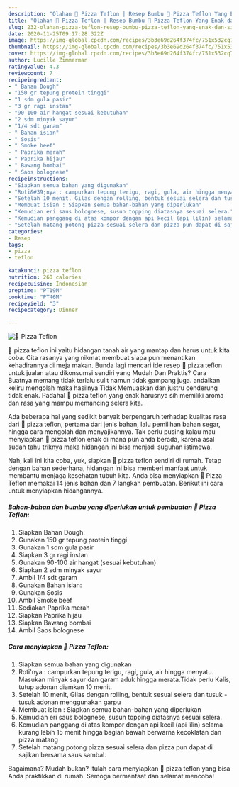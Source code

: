 ```yaml
---
description: "Olahan 🍕 Pizza Teflon | Resep Bumbu 🍕 Pizza Teflon Yang Enak dan Simpel"
title: "Olahan 🍕 Pizza Teflon | Resep Bumbu 🍕 Pizza Teflon Yang Enak dan Simpel"
slug: 232-olahan-pizza-teflon-resep-bumbu-pizza-teflon-yang-enak-dan-simpel
date: 2020-11-25T09:17:28.322Z
image: https://img-global.cpcdn.com/recipes/3b3e69d264f374fc/751x532cq70/🍕-pizza-teflon-foto-resep-utama.jpg
thumbnail: https://img-global.cpcdn.com/recipes/3b3e69d264f374fc/751x532cq70/🍕-pizza-teflon-foto-resep-utama.jpg
cover: https://img-global.cpcdn.com/recipes/3b3e69d264f374fc/751x532cq70/🍕-pizza-teflon-foto-resep-utama.jpg
author: Lucille Zimmerman
ratingvalue: 4.3
reviewcount: 7
recipeingredient:
- " Bahan Dough"
- "150 gr tepung protein tinggi"
- "1 sdm gula pasir"
- "3 gr ragi instan"
- "90-100 air hangat sesuai kebutuhan"
- "2 sdm minyak sayur"
- "1/4 sdt garam"
- " Bahan isian"
- " Sosis"
- " Smoke beef"
- " Paprika merah"
- " Paprika hijau"
- " Bawang bombai"
- " Saos bolognese"
recipeinstructions:
- "Siapkan semua bahan yang digunakan"
- "Roti&#39;nya : campurkan tepung terigu, ragi, gula, air hingga menyatu. Masukan minyak sayur dan garam aduk hingga merata.Tidak perlu Kalis, tutup adonan diamkan 10 menit."
- "Setelah 10 menit, Gilas dengan rolling, bentuk sesuai selera dan tusuk - tusuk adonan menggunakan garpu"
- "Membuat isian : Siapkan semua bahan-bahan yang diperlukan"
- "Kemudian eri saus bolognese, susun topping diatasnya sesuai selera."
- "Kemudian panggang di atas kompor dengan api kecil (api lilin) selama kurang lebih 15 menit hingga bagian bawah berwarna kecoklatan dan pizza matang"
- "Setelah matang potong pizza sesuai selera dan pizza pun dapat di sajikan bersama saus sambal."
categories:
- Resep
tags:
- pizza
- teflon

katakunci: pizza teflon 
nutrition: 260 calories
recipecuisine: Indonesian
preptime: "PT19M"
cooktime: "PT46M"
recipeyield: "3"
recipecategory: Dinner

---
```



![🍕 Pizza Teflon](https://img-global.cpcdn.com/recipes/3b3e69d264f374fc/751x532cq70/🍕-pizza-teflon-foto-resep-utama.jpg)


🍕 pizza teflon ini yaitu hidangan tanah air yang mantap dan harus untuk kita coba. Cita rasanya yang nikmat membuat siapa pun menantikan kehadirannya di meja makan.
Bunda lagi mencari ide resep 🍕 pizza teflon untuk jualan atau dikonsumsi sendiri yang Mudah Dan Praktis? Cara Buatnya memang tidak terlalu sulit namun tidak gampang juga. andaikan keliru mengolah maka hasilnya Tidak Memuaskan dan justru cenderung tidak enak. Padahal 🍕 pizza teflon yang enak harusnya sih memiliki aroma dan rasa yang mampu memancing selera kita.

Ada beberapa hal yang sedikit banyak berpengaruh terhadap kualitas rasa dari 🍕 pizza teflon, pertama dari jenis bahan, lalu pemilihan bahan segar, hingga cara mengolah dan menyajikannya. Tak perlu pusing kalau mau menyiapkan 🍕 pizza teflon enak di mana pun anda berada, karena asal sudah tahu triknya maka hidangan ini bisa menjadi suguhan istimewa.




Nah, kali ini kita coba, yuk, siapkan 🍕 pizza teflon sendiri di rumah. Tetap dengan bahan sederhana, hidangan ini bisa memberi manfaat untuk membantu menjaga kesehatan tubuh kita. Anda bisa menyiapkan 🍕 Pizza Teflon memakai 14 jenis bahan dan 7 langkah pembuatan. Berikut ini cara untuk menyiapkan hidangannya.

<!--inarticleads1-->

##### Bahan-bahan dan bumbu yang diperlukan untuk pembuatan 🍕 Pizza Teflon:

1. Siapkan  Bahan Dough:
1. Gunakan 150 gr tepung protein tinggi
1. Gunakan 1 sdm gula pasir
1. Siapkan 3 gr ragi instan
1. Gunakan 90-100 air hangat (sesuai kebutuhan)
1. Siapkan 2 sdm minyak sayur
1. Ambil 1/4 sdt garam
1. Gunakan  Bahan isian:
1. Gunakan  Sosis
1. Ambil  Smoke beef
1. Sediakan  Paprika merah
1. Siapkan  Paprika hijau
1. Siapkan  Bawang bombai
1. Ambil  Saos bolognese




<!--inarticleads2-->

##### Cara menyiapkan 🍕 Pizza Teflon:

1. Siapkan semua bahan yang digunakan
1. Roti&#39;nya : campurkan tepung terigu, ragi, gula, air hingga menyatu. Masukan minyak sayur dan garam aduk hingga merata.Tidak perlu Kalis, tutup adonan diamkan 10 menit.
1. Setelah 10 menit, Gilas dengan rolling, bentuk sesuai selera dan tusuk - tusuk adonan menggunakan garpu
1. Membuat isian : Siapkan semua bahan-bahan yang diperlukan
1. Kemudian eri saus bolognese, susun topping diatasnya sesuai selera.
1. Kemudian panggang di atas kompor dengan api kecil (api lilin) selama kurang lebih 15 menit hingga bagian bawah berwarna kecoklatan dan pizza matang
1. Setelah matang potong pizza sesuai selera dan pizza pun dapat di sajikan bersama saus sambal.




Bagaimana? Mudah bukan? Itulah cara menyiapkan 🍕 pizza teflon yang bisa Anda praktikkan di rumah. Semoga bermanfaat dan selamat mencoba!
